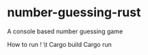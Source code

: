 # number-guessing-rust
A console based number guessing game


How to run ! \t
Cargo build
Cargo run
